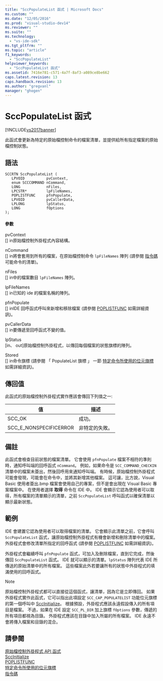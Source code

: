 ```yaml
---
title: "SccPopulateList 函式 | Microsoft Docs"
ms.custom: ""
ms.date: "12/05/2016"
ms.prod: "visual-studio-dev14"
ms.reviewer: ""
ms.suite: ""
ms.technology: 
  - "vs-ide-sdk"
ms.tgt_pltfrm: ""
ms.topic: "article"
f1_keywords: 
  - "SccPopulateList"
helpviewer_keywords: 
  - "SccPopulateList 函式"
ms.assetid: 7416e781-c571-4a7f-8af3-a089ce8be662
caps.latest.revision: 13
caps.handback.revision: 13
ms.author: "gregvanl"
manager: "ghogen"
---
```

# SccPopulateList 函式
[!INCLUDE[vs2017banner](../code-quality/includes/vs2017banner.md)]

此函式會更新為特定的原始檔控制命令的檔案清單，並提供給所有指定檔案的原始檔控制狀態。  
  
## 語法  
  
```cpp#  
SCCRTN SccPopulateList (  
   LPVOID          pvContext,  
   enum SCCCOMMAND nCommand,  
   LONG            nFiles,  
   LPCSTR*         lpFileNames,  
   POPLISTFUNC     pfnPopulate,  
   LPVOID          pvCallerData,  
   LPLONG          lpStatus,  
   LONG            fOptions  
);  
```  
  
#### 參數  
 pvContext  
 \[\] in原始檔控制外掛程式內容結構。  
  
 nCommand  
 \[\] in將會套用到所有的檔案，在原始檔控制命令 `lpFileNames` 陣列 \(請參閱 [指令碼](../extensibility/command-code-enumerator.md) 可能命令的清單\)。  
  
 nFiles  
 \[\] in中的檔案數目 `lpFileNames` 陣列。  
  
 lpFileNames  
 \[\] in已知的 ide 的檔案名稱的陣列。  
  
 pfnPopulate  
 \[\] inIDE 回呼函式呼叫來新增和移除檔案 \(請參閱 [POPLISTFUNC](../extensibility/poplistfunc.md) 如需詳細資訊\)。  
  
 pvCallerData  
 \[\] in要傳遞至回呼函式不變的值。  
  
 lpStatus  
 \[in、 out\]原始檔控制外掛程式，以傳回每個檔案的狀態旗標的陣列。  
  
 Stored  
 \[\] in命令旗標 \(請參閱 「 PopulateList 旗標 」 一節 [特定命令所使用的位元旗標](../extensibility/bitflags-used-by-specific-commands.md) 如需詳細資訊\)。  
  
## 傳回值  
 此函式的原始檔控制外掛程式實作應該會傳回下列值之一:  
  
|值|描述|  
|-------|--------|  
|SCC\_OK|成功。|  
|SCC\_E\_NONSPECIFICERROR|非特定的失敗。|  
  
## 備註  
 此函式會檢查目前狀態的檔案清單。 它會使用 `pfnPopulate` 檔案不相符的準則時，通知呼叫端的回呼函式 `nCommand`。 例如，如果命令是 `SCC_COMMAND_CHECKIN` 清單中的檔案未簽出，然後回呼用來通知呼叫端。 有時候，原始檔控制外掛程式可能會發現，可能會在命令中，並將其新增其他檔案。 這可讓，比方說，Visual Basic 使用者簽出.bmp 檔案會使用自己的專案，但不是會出現在 Visual Basic 專案檔案中。 在使用者選擇 **取得** 命令在 IDE 中。 IDE 會顯示它認為使用者可以取得，所有檔案的清單顯示的清單，之前 `SccPopulateList` 呼叫函式以確保清單以顯示最新狀態。  
  
## 範例  
 IDE 會建置它認為使用者可以取得檔案的清單。 它會顯示此清單之前，它會呼叫 `SccPopulateList` 函式，讓原始檔控制外掛程式有機會新增和刪除清單中的檔案。 外掛程式會修改清單所指定的回呼函式 \(請參閱 [POPLISTFUNC](../extensibility/poplistfunc.md) 如需詳細資訊\)。  
  
 外掛程式會繼續呼叫 `pfnPopulate` 函式，可加入及刪除檔案，直到它完成，然後傳回 `SccPopulateList` 函式。 IDE 就可以顯示的清單。`lpStatus` 陣列代表 IDE 所傳送的原始清單中的所有檔案。 這些檔案此外若要讓所有的狀態中外掛程式的填滿使用的回呼函式。  
  
> [!NOTE]
>  原始檔控制外掛程式都可以直接從這個函式，讓清單，因為它是立即傳回。 如果外掛程式實作此函式，它可以指出此項設定 `SCC_CAP_POPULATELIST` 功能位元旗標的第一個呼叫中 [SccInitialize](../extensibility/sccinitialize-function.md)。 根據預設，外掛程式應該永遠假設傳入的所有項目是檔案。 不過，如果在 IDE 設定 `SCC_PL_DIR` 加上旗標 `fOptions` 參數，傳遞的所有項目都視為目錄。 外掛程式應該在目錄中加入所屬的所有檔案。 IDE 永遠不會將傳入檔案和目錄的混合。  
  
## 請參閱  
 [原始檔控制外掛程式 API 函式](../extensibility/source-control-plug-in-api-functions.md)   
 [SccInitialize](../extensibility/sccinitialize-function.md)   
 [POPLISTFUNC](../extensibility/poplistfunc.md)   
 [特定命令所使用的位元旗標](../extensibility/bitflags-used-by-specific-commands.md)   
 [指令碼](../extensibility/command-code-enumerator.md)